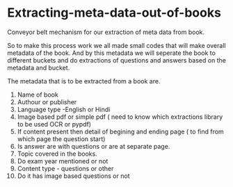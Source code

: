 # Extracting-meta-data-out-of-books

Conveyor belt mechanism for our extraction of meta data from book.

So to make this process work we all  made small codes that will make overall metadata of the book. And by this metadata we will seperate the book to different buckets and do extractions of questions and answers based on the metadata and bucket.


The metadata that is to be extracted from a book are.
1. Name of book
2. Authour or publisher 
3. Language type -English or Hindi 
4. Image based pdf or simple pdf ( need to know which extractions library to be used OCR or pypdf)
5. If content present then detail of begining and ending page ( to find from which page the question start)
6. Is answer are with questions or are at separate page.
7. Topic covered in the books.
8. Do exam year mentioned or not 
9. Content type - questions or other 
10. Do it has image based questions or not
